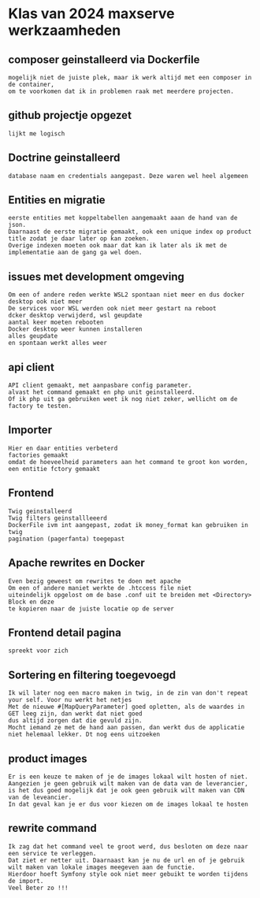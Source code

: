 # Klas van 2024 maxserve werkzaamheden

## composer geinstalleerd via Dockerfile
    mogelijk niet de juiste plek, maar ik werk altijd met een composer in de container, 
    om te voorkomen dat ik in problemen raak met meerdere projecten.

## github projectje opgezet
    lijkt me logisch

## Doctrine geinstalleerd 
    database naam en credentials aangepast. Deze waren wel heel algemeen

## Entities en migratie
    eerste entities met koppeltabellen aangemaakt aaan de hand van de json.
    Daarnaast de eerste migratie gemaakt, ook een unique index op product title zodat je daar later op kan zoeken.
    Overige indexen moeten ook maar dat kan ik later als ik met de implementatie aan de gang ga wel doen.

## issues met development omgeving
    Om een of andere reden werkte WSL2 spontaan niet meer en dus docker desktop ook niet meer
    De services voor WSL werden ook niet meer gestart na reboot
    dcker desktop verwijderd, wsl geupdate
    aantal keer moeten rebooten
    Docker desktop weer kunnen installeren
    alles geupdate
    en spontaan werkt alles weer


## api client
    API client gemaakt, met aanpasbare config parameter.
    alvast het command gemaakt en php unit geinstalleerd.
    Of ik php uit ga gebruiken weet ik nog niet zeker, wellicht om de factory te testen.

## Importer
    Hier en daar entities verbeterd
    factories gemaakt
    omdat de hoeveelheid parameters aan het command te groot kon worden, een entitie fctory gemaakt
    
## Frontend
    Twig geinstalleerd
    Twig filters geinstallleeerd
    DockerFile ivm int aangepast, zodat ik money_format kan gebruiken in twig
    pagination (pagerfanta) toegepast

## Apache rewrites en Docker
    Even bezig geweest om rewrites te doen met apache
    Om een of andere maniet werkte de .htccess file niet
    uiteindelijk opgelost om de base .conf uit te breiden met <Directory> Block en deze
    te kopieren naar de juiste locatie op de server

## Frontend detail pagina
    spreekt voor zich

## Sortering en filtering toegevoegd
    Ik wil later nog een macro maken in twig, in de zin van don't repeat your self. Voor nu werkt het netjes
    Met de nieuwe #[MapQueryParameter] goed opletten, als de waardes in GET leeg zijn, dan werkt dat niet goed
    dus altijd zorgen dat die gevuld zijn.
    Mocht iemand ze met de hand aan passen, dan werkt dus de applicatie niet helemaal lekker. Dt nog eens uitzoeken

## product images
    Er is een keuze te maken of je de images lokaal wilt hosten of niet.
    Aangezien je geen gebruik wilt maken van de data van de leverancier, is het dus goed mogelijk dat je ook geen gebruik wilt maken van CDN van de leveancier.
    In dat geval kan je er dus voor kiezen om de images lokaal te hosten

## rewrite command
    Ik zag dat het command veel te groot werd, dus besloten om deze naar een service te verleggen.
    Dat ziet er netter uit. Daarnaast kan je nu de url en of je gebruik wilt maken van lokale images meegeven aan de functie.
    Hierdoor hoeft Symfony style ook niet meer gebuikt te worden tijdens de import.
    Veel Beter zo !!!




    
